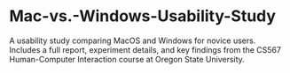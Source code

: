 # Mac-vs.-Windows-Usability-Study
A usability study comparing MacOS and Windows for novice users. Includes a full report, experiment details, and key findings from the CS567 Human-Computer Interaction course at Oregon State University.
